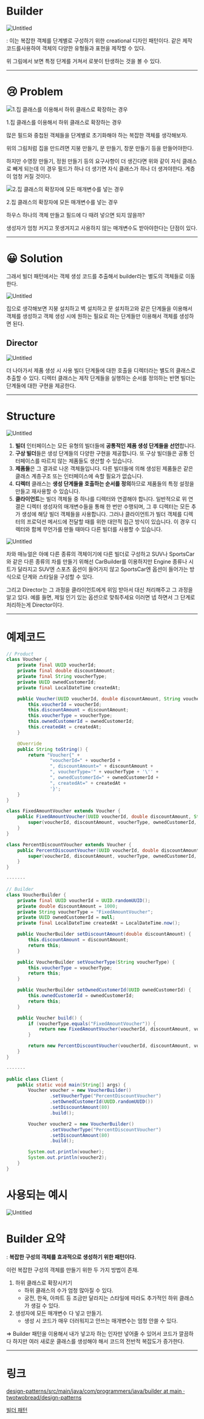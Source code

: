 # Builder

![Untitled](https://s3.us-west-2.amazonaws.com/secure.notion-static.com/a426573d-eea1-4c0e-8c03-2e1481650dea/Untitled.png?X-Amz-Algorithm=AWS4-HMAC-SHA256&X-Amz-Content-Sha256=UNSIGNED-PAYLOAD&X-Amz-Credential=AKIAT73L2G45EIPT3X45%2F20221119%2Fus-west-2%2Fs3%2Faws4_request&X-Amz-Date=20221119T061835Z&X-Amz-Expires=86400&X-Amz-Signature=5d32067febf2a94333dd4febc3ff2ff08561f67910757e7b50d092080110d59c&X-Amz-SignedHeaders=host&response-content-disposition=filename%3D%22Untitled.png%22&x-id=GetObject)

: 이는 복잡한 객체를 단계별로 구성하기 위한 creational 디자인 패턴이다. 같은 제작 코드를사용하여 객체의 다양한 유형들과 표현을 제작할 수 있다.

위 그림에서 보면 특정 단계를 거쳐서 로봇이 탄생하는 것을 볼 수 있다.

---

# 😢 Problem

![1.집 클래스를 이용해서 하위 클래스로 확장하는 경우](https://s3.us-west-2.amazonaws.com/secure.notion-static.com/94d0fe9e-3967-40f1-8183-1b8dd4357fc9/Untitled.png?X-Amz-Algorithm=AWS4-HMAC-SHA256&X-Amz-Content-Sha256=UNSIGNED-PAYLOAD&X-Amz-Credential=AKIAT73L2G45EIPT3X45%2F20221119%2Fus-west-2%2Fs3%2Faws4_request&X-Amz-Date=20221119T061851Z&X-Amz-Expires=86400&X-Amz-Signature=67c41bf930cf3db11c80a31c5bad875164f467a4422d3a3bd2899a46a57444b4&X-Amz-SignedHeaders=host&response-content-disposition=filename%3D%22Untitled.png%22&x-id=GetObject)

1.집 클래스를 이용해서 하위 클래스로 확장하는 경우

많은 필드와 중첩된 객체들을 단계별로 초기화해야 하는 복잡한 객체를 생각해보자.

위의 그림처럼 집을 만드려면 지붕 만들기, 문 만들기, 창문 만들기 등을 만들어야한다.

하지만 수영장 만들기, 정원 만들기 등의 요구사항이 더 생긴다면 위와 같이 자식 클래스로 빼게 되는데 이 경우 필드가 하나 더 생기면 자식 클래스가 하나 더 생겨야한다. 계층이 엄청 커질 것이다.

![2.집 클래스의 확장자에 모든 매개변수를 넣는 경우](https://s3.us-west-2.amazonaws.com/secure.notion-static.com/151d7b3c-047d-40f5-b142-d5e26221b922/Untitled.png?X-Amz-Algorithm=AWS4-HMAC-SHA256&X-Amz-Content-Sha256=UNSIGNED-PAYLOAD&X-Amz-Credential=AKIAT73L2G45EIPT3X45%2F20221119%2Fus-west-2%2Fs3%2Faws4_request&X-Amz-Date=20221119T061905Z&X-Amz-Expires=86400&X-Amz-Signature=8a6e8e3b439fb1bb4082296a5194812335ce339af1f2a71333c66a8f953ee1c2&X-Amz-SignedHeaders=host&response-content-disposition=filename%3D%22Untitled.png%22&x-id=GetObject)

2.집 클래스의 확장자에 모든 매개변수를 넣는 경우

하우스 하나의 객체 만들고 필드에 다 때려 넣으면 되지 않을까?

생성자가 엄청 커지고 못생겨지고 사용하지 않는 매개변수도 받아야한다는 단점이 있다.

---

# 😀 Solution

그래서 빌더 패턴에서는 객체 생성 코드를 추출해서 builder라는 별도의 객체들로 이동한다.

![Untitled](https://s3.us-west-2.amazonaws.com/secure.notion-static.com/415dcc8c-2186-4798-85b4-a131003836bc/Untitled.png?X-Amz-Algorithm=AWS4-HMAC-SHA256&X-Amz-Content-Sha256=UNSIGNED-PAYLOAD&X-Amz-Credential=AKIAT73L2G45EIPT3X45%2F20221119%2Fus-west-2%2Fs3%2Faws4_request&X-Amz-Date=20221119T061922Z&X-Amz-Expires=86400&X-Amz-Signature=eb62a2b1952c82c1bf86e9ff35a0ec03bf2f53dfdc1909da39a92f64526c54d5&X-Amz-SignedHeaders=host&response-content-disposition=filename%3D%22Untitled.png%22&x-id=GetObject)

집으로 생각해보면 지붕 설치하고 벽 설치하고 문 설치하고와 같은 단계들을 이용해서 객체를 생성하고 객체 생성 시에 원하는 필요로 하는 단계들만 이용해서 객체를 생성하면 된다. 

## Director

![Untitled](https://s3.us-west-2.amazonaws.com/secure.notion-static.com/8bf95cf2-1d17-468a-a014-f0d237e47a8f/Untitled.png?X-Amz-Algorithm=AWS4-HMAC-SHA256&X-Amz-Content-Sha256=UNSIGNED-PAYLOAD&X-Amz-Credential=AKIAT73L2G45EIPT3X45%2F20221119%2Fus-west-2%2Fs3%2Faws4_request&X-Amz-Date=20221119T061939Z&X-Amz-Expires=86400&X-Amz-Signature=ab9018dc3018050239018dc7ad0d8c5cc9c3935171a93c9dbd9757ad1710dcb2&X-Amz-SignedHeaders=host&response-content-disposition=filename%3D%22Untitled.png%22&x-id=GetObject)

더 나아가서 제품 생성 시 사용 빌더 단계들에 대한 호출을 디렉터라는 별도의 클래스로 추출할 수 있다. 디렉터 클래스는 제작 단계들을 실행하는 순서를 정의하는 반면 빌더는 단계들에 대한 구현을 제공한다.

---

# Structure

![Untitled](https://s3.us-west-2.amazonaws.com/secure.notion-static.com/c3136f52-86dc-49a8-9a93-ee41250913fb/Untitled.png?X-Amz-Algorithm=AWS4-HMAC-SHA256&X-Amz-Content-Sha256=UNSIGNED-PAYLOAD&X-Amz-Credential=AKIAT73L2G45EIPT3X45%2F20221119%2Fus-west-2%2Fs3%2Faws4_request&X-Amz-Date=20221119T062003Z&X-Amz-Expires=86400&X-Amz-Signature=d56c17df0168a8bdb96b92b37a4b34f4e95bd8b23827f61baf54e1ad29e3bf4f&X-Amz-SignedHeaders=host&response-content-disposition=filename%3D%22Untitled.png%22&x-id=GetObject)

1. **빌더** 인터페이스는 모든 유형의 빌더들에 **공통적인 제품 생성 단계들을 선언**합니다.
2. **구상 빌더**들은 생성 단계들의 다양한 구현을 제공합니다. 또 구상 빌더들은 공통 인터페이스를 따르지 않는 제품들도 생산할 수 있습니다.
3. **제품들**은 그 결과로 나온 객체들입니다. 다른 빌더들에 의해 생성된 제품들은 같은 클래스 계층구조 또는 인터페이스에 속할 필요가 없습니다.
4. **디렉터** 클래스는 **생성 단계들을 호출하는 순서를 정의**하므로 제품들의 특정 설정을 만들고 재사용할 수 있습니다.
5. **클라이언트**는 빌더 객체들 중 하나를 디렉터와 연결해야 합니다. 일반적으로 위 연결은 디렉터 생성자의 매개변수들을 통해 한 번만 수행되며, 그 후 디렉터는 모든 추가 생성에 해당 빌더 객체들을 사용합니다. 그러나 클라이언트가 빌더 객체를 디렉터의 프로덕션 메서드에 전달할 때를 위한 대안적 접근 방식이 있습니다. 이 경우 디렉터와 함께 무언가를 만들 때마다 다른 빌더를 사용할 수 있습니다.

![Untitled](https://s3.us-west-2.amazonaws.com/secure.notion-static.com/7b257ea5-9eb8-4f06-895e-5980477cc5c3/Untitled.png?X-Amz-Algorithm=AWS4-HMAC-SHA256&X-Amz-Content-Sha256=UNSIGNED-PAYLOAD&X-Amz-Credential=AKIAT73L2G45EIPT3X45%2F20221119%2Fus-west-2%2Fs3%2Faws4_request&X-Amz-Date=20221119T062255Z&X-Amz-Expires=86400&X-Amz-Signature=7ea65ba5bb53f80929ba69f4ae2e7b53c57030b7e9203d0e2f84b7db7cacf9f0&X-Amz-SignedHeaders=host&response-content-disposition=filename%3D%22Untitled.png%22&x-id=GetObject)

차와 매뉴얼은 아예 다른 종류의 객체이기에 다른 빌더로 구성하고 SUV나 SportsCar와 같은 다른 종류의 차를 만들기 위해선 CarBuilder를 이용하지만 Engine 종류나 시트가 달라지고 SUV엔 스포츠 옵션이 들어가지 않고 SportsCar엔 옵션이 들어가는 방식으로 단계와 스타일을 구성할 수 있다.

그리고 Director는 그 과정을 클라이언트에게 위임 받아서 대신 처리해주고 그 과정을 알고 있다. 예를 들면, 제일 인기 있는 옵션으로 맞춰주세요 이러면 넵 하면서 그 단계로 처리하는게 Director이다.

---

# 예제코드

```java
// Product
class Voucher {
    private final UUID voucherId;
    private final double discountAmount;
    private final String voucherType;
    private UUID ownedCustomerId;
    private final LocalDateTime createdAt;

    public Voucher(UUID voucherId, double discountAmount, String voucherType, UUID ownedCustomerId, LocalDateTime createdAt) {
        this.voucherId = voucherId;
        this.discountAmount = discountAmount;
        this.voucherType = voucherType;
        this.ownedCustomerId = ownedCustomerId;
        this.createdAt = createdAt;
    }

    @Override
    public String toString() {
        return "Voucher{" +
                "voucherId=" + voucherId +
                ", discountAmount=" + discountAmount +
                ", voucherType='" + voucherType + '\'' +
                ", ownedCustomerId=" + ownedCustomerId +
                ", createdAt=" + createdAt +
                '}';
    }
}

class FixedAmountVoucher extends Voucher {
    public FixedAmountVoucher(UUID voucherId, double discountAmount, String voucherType, UUID ownedCustomerId, LocalDateTime createdAt) {
        super(voucherId, discountAmount, voucherType, ownedCustomerId, createdAt);
    }
}

class PercentDiscountVoucher extends Voucher {
    public PercentDiscountVoucher(UUID voucherId, double discountAmount, String voucherType, UUID ownedCustomerId, LocalDateTime createdAt) {
        super(voucherId, discountAmount, voucherType, ownedCustomerId, createdAt);
    }
}

-------

// Builder
class VoucherBuilder {
    private final UUID voucherId = UUID.randomUUID();
    private double discountAmount = 1000;
    private String voucherType = "FixedAmountVoucher";
    private UUID ownedCustomerId = null;
    private final LocalDateTime createdAt = LocalDateTime.now();

    public VoucherBuilder setDiscountAmount(double discountAmount) {
        this.discountAmount = discountAmount;
        return this;
    }

    public VoucherBuilder setVoucherType(String voucherType) {
        this.voucherType = voucherType;
        return this;
    }

    public VoucherBuilder setOwnedCustomerId(UUID ownedCustomerId) {
        this.ownedCustomerId = ownedCustomerId;
        return this;
    }

    public Voucher build() {
        if (voucherType.equals("FixedAmountVoucher")) {
            return new FixedAmountVoucher(voucherId, discountAmount, voucherType, ownedCustomerId, createdAt);
        }

        return new PercentDiscountVoucher(voucherId, discountAmount, voucherType, ownedCustomerId, createdAt);
    }
}

-------

public class Client {
    public static void main(String[] args) {
        Voucher voucher = new VoucherBuilder()
                .setVoucherType("PercentDiscountVoucher")
                .setOwnedCustomerId(UUID.randomUUID())
                .setDiscountAmount(80)
                .build();

        Voucher voucher2 = new VoucherBuilder()
                .setVoucherType("PercentDiscountVoucher")
                .setDiscountAmount(80)
                .build();

        System.out.println(voucher);
        System.out.println(voucher2);
    }
}
```

# 사용되는 예시

![Untitled](https://s3.us-west-2.amazonaws.com/secure.notion-static.com/29482afc-616b-46d8-9231-639f985eafe5/Untitled.png?X-Amz-Algorithm=AWS4-HMAC-SHA256&X-Amz-Content-Sha256=UNSIGNED-PAYLOAD&X-Amz-Credential=AKIAT73L2G45EIPT3X45%2F20221119%2Fus-west-2%2Fs3%2Faws4_request&X-Amz-Date=20221119T062313Z&X-Amz-Expires=86400&X-Amz-Signature=73e8b8eb30be61b5c6f832556687de470fa53384ac752233b4f02dbab4f862a9&X-Amz-SignedHeaders=host&response-content-disposition=filename%3D%22Untitled.png%22&x-id=GetObject)

# **Builder 요약**

: ****복잡한 구성의 객체를 효과적으로 생성하기 위한 패턴이다.****

이런 복잡한 구성의 객체를 만들기 위한 두 가지 방법이 존재.

1. 하위 클래스로 확장시키기
    - 하위 클래스의 수가 엄청 많아질 수 있다.
    - 궁전, 한옥, 아파트 등 조금만 달라지는 스타일에 따라도 추가적인 하위 클래스가 생길 수 있다.
2. 생성자에 모든 매개변수 다 넣고 만들기.
    - 생성 시 코드가 매우 더러워지고 안쓰는 매개변수는 엄청 안쓸 수 있다.

⇒ Builder 패턴을 이용해서 내가 넣고자 하는 인자만 넣어줄 수 있어서 코드가 깔끔하다 하지만 여러 새로운 클래스를 생성해야 해서 코드의 전반적 복잡도가 증가한다.

---

# 링크

[design-patterns/src/main/java/com/programmers/java/builder at main · twotwobread/design-patterns](https://github.com/twotwobread/design-patterns/tree/main/src/main/java/com/programmers/java/builder)

[빌더 패턴](https://refactoring.guru/ko/design-patterns/builder)
